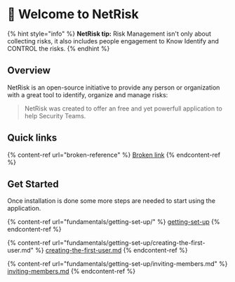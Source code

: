 # 👋 Welcome to NetRisk

{% hint style="info" %}
**NetRisk tip:** Risk Management isn't only about collecting risks, it also includes people engagement to Know Identify and CONTROL the risks.
{% endhint %}

## Overview

NetRisk is an open-source initiative to provide any person or organization with a great tool to identify, organize and manage risks:

> NetRisk was created to offer an free and yet powerfull application to help Security Teams.

## Quick links

{% content-ref url="broken-reference" %}
[Broken link](broken-reference)
{% endcontent-ref %}

## Get Started

Once installation is done some more steps are needed to start using the application.

{% content-ref url="fundamentals/getting-set-up/" %}
[getting-set-up](fundamentals/getting-set-up/)
{% endcontent-ref %}

{% content-ref url="fundamentals/getting-set-up/creating-the-first-user.md" %}
[creating-the-first-user.md](fundamentals/getting-set-up/creating-the-first-user.md)
{% endcontent-ref %}

{% content-ref url="fundamentals/getting-set-up/inviting-members.md" %}
[inviting-members.md](fundamentals/getting-set-up/inviting-members.md)
{% endcontent-ref %}
